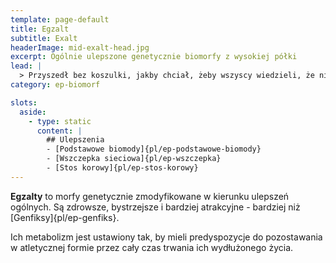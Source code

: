```yaml
---
template: page-default
title: Egzalt
subtitle: Exalt
headerImage: mid-exalt-head.jpg
excerpt: Ogólnie ulepszone genetycznie biomorfy z wysokiej półki
lead: |
  > Przyszedł bez koszulki, jakby chciał, żeby wszyscy wiedzieli, że nie jest zwykłym genfiksem. Skóra bez skazy, oczy błyszczące jak genetycznie wzmacniana stal. W laboratorium poruszał się jak reklama wydajności, zdawało się, że jego pot potrafi sortować dane.
category: ep-biomorf

slots:
  aside:
    - type: static
      content: |
        ## Ulepszenia
        - [Podstawowe biomody]{pl/ep-podstawowe-biomody}
        - [Wszczepka sieciowa]{pl/ep-wszczepka}
        - [Stos korowy]{pl/ep-stos-korowy}
---
```

**Egzalty** to morfy genetycznie zmodyfikowane w kierunku ulepszeń ogólnych. Są zdrowsze, bystrzejsze i bardziej atrakcyjne - bardziej niż [Genfiksy]{pl/ep-genfiks}. 

Ich metabolizm jest ustawiony tak, by mieli predyspozycje do pozostawania w atletycznej formie przez cały czas trwania ich wydłużonego życia.
